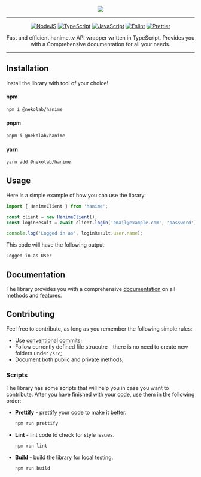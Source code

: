 <p align="center">
    <img src="https://github.com/user-attachments/assets/c3b8d1bc-a6fb-491f-807b-f71a4a9e3b1a"/>
</p>

---

<div align="center">

<a href="">![NodeJS](https://img.shields.io/badge/node.js-ee89d2?style=for-the-badge&logo=node.js&logoColor=white)</a>
<a href="">![TypeScript](https://img.shields.io/badge/typescript-ee89d2.svg?style=for-the-badge&logo=typescript&logoColor=white)</a>
<a href="">![JavaScript](https://img.shields.io/badge/JavaScript-ee89d2?style=for-the-badge&logo=javascript&logoColor=white)</a>
<a href="">![Eslint](https://img.shields.io/badge/eslint-ee89d2?style=for-the-badge&logo=eslint&logoColor=white)</a>
<a href="">![Prettier](https://img.shields.io/badge/prettier-ee89d2?style=for-the-badge&logo=eslint&logoColor=white)</a>

</div>

<p align="center">
    Fast and efficient hanime.tv API wrapper written in TypeScript. Provides you with a Comprehensive documentation for all your needs.
</p>

---

## Installation

Install the library with tool of your choice!

#### npm

```bash
npm i @nekolab/hanime
```

#### pnpm

```bash
pnpm i @nekolab/hanime
```

#### yarn

```bash
yarn add @nekolab/hanime
```

## Usage

Here is a simple example of how you can use the library:

```ts
import { HanimeClient } from 'hanime';

const client = new HanimeClient();
const loginResult = await client.login('email@example.com', 'password');

console.log('Logged in as', loginResult.user.name);
```

This code will have the following output:

```bash
Logged in as User
```

## Documentation

The library provides you with a comprehensive [documentation](https://hanime.nekolab.app) on all methods and features.

## Contributing

Feel free to contribute, as long as you remember the following simple rules:

-   Use [conventional commits](https://www.conventionalcommits.org/en/v1.0.0/);
-   Follow currently defined file strucutre - there is no need to create new folders under `/src`;
-   Document both public and private methods;

### Scripts

The library has some scripts that will help you in case you want to contribute. After you have finished with your code, use them in the following order:

-   **Prettify** - prettify your code to make it better.
    ```bash
    npm run prettify
    ```
-   **Lint** - lint code to check for style issues.
    ```bash
    npm run lint
    ```
-   **Build** - build the library for local testing.
    ```bash
    npm run build
    ```
